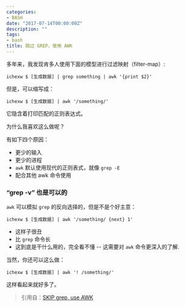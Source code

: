 ```yaml
---
categories:
- BASH
date: "2017-07-14T00:00:00Z"
description: ""
tags:
- bash
title: 跳过 GREP，使用 AWK
---
```


多年来，我发现肯多人使用下面的模型进行过滤映射（filter-map）:

	ichexw $ [生成数据] | grep something | awk '{print $2}'
	
但是，可以缩写成：

	ichexw $ [生成数据] | awk '/something/'
	
它隐含着打印匹配的正则表达式。

为什么我喜欢这么做呢？

有如下四个原因：

* 更少的输入
* 更少的进程
* `awk` 默认使用现代的正则表式，就像 `grep -E`
* 配合其他 awk 命令使用

### “grep -v” 也是可以的

`awk` 可以模拟 `grep` 的反向选择的，但是不是个好主意：

	ichexw $ [生成数据] | awk '/something/ {next} 1'
	
* 这样子很丑
* 比 `grep` 命令长
* 这到底是干什么用的，完全看不懂 -- 这需要对 `awk` 命令更深入的了解.

当然，你还可以这么做：

	ichexw $ [生成数据] | awk '! /something/'
	
这样看起来就好多了。

> 引用自：[SKIP grep, use AWK](http://blog.jpalardy.com/posts/skip-grep-use-awk/)

